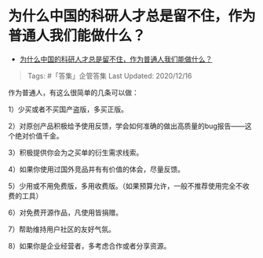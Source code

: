 # 为什么中国的科研人才总是留不住，作为普通人我们能做什么？

- [为什么中国的科研人才总是留不住，作为普通人我们能做什么？](https://www.zhihu.com/question/408039874/answer/1500021491)

>Tags: #「答集」企管答集 
>Last Updated: 2020/12/16

作为普通人，有这么很简单的几条可以做：

1）少买或者不买国产盗版，多买正版。

2）对原创产品积极给予使用反馈，学会如何准确的做出高质量的bug报告——这个绝对价值千金。

3）积极提供你会为之买单的衍生需求线索。

4）如果你使用过国外竞品并有有价值的体会，尽量反馈。

5）少用或不用免费版，多用收费版。（如果预算允许，一般不推荐使用完全不收费的工具）

6）对免费开源作品，凡使用皆捐赠。

7）帮助维持用户社区的友好气氛。

8）如果你是企业经营者，多考虑合作或者分享资源。

  